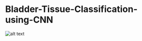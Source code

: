 # Bladder-Tissue-Classification-using-CNN

![alt text](confusionMatric_ROC_and_DSC/DC_boxplot.png.png "Description goes here")
